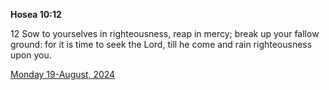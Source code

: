 **Hosea 10:12**

12 Sow to yourselves in righteousness, reap in mercy; break up your fallow ground: for it is time to seek the Lord, till he come and rain righteousness upon you.

[Monday 19-August, 2024](https://getbible.net/kjv/Hosea/10/12)
